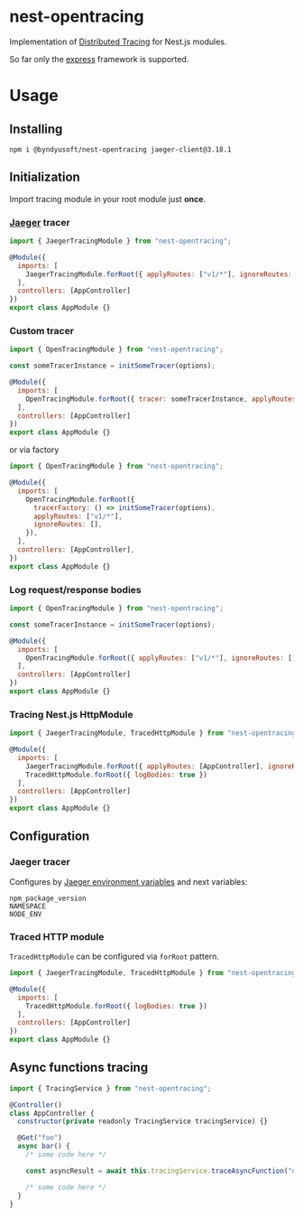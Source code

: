 # nest-opentracing

Implementation of [Distributed Tracing](https://opentracing.io) for Nest.js modules.

So far only the [express](https://github.com/expressjs/express) framework is supported.

# Usage

## Installing

```
npm i @byndyusoft/nest-opentracing jaeger-client@3.18.1
```

## Initialization

Import tracing module in your root module just **once**. 

### [Jaeger](https://github.com/jaegertracing/jaeger-client-node) tracer

```javascript
import { JaegerTracingModule } from "nest-opentracing";

@Module({
  imports: [
    JaegerTracingModule.forRoot({ applyRoutes: ["v1/*"], ignoreRoutes: [] })
  ],
  controllers: [AppController]
})
export class AppModule {}
```

### Custom tracer

```javascript
import { OpenTracingModule } from "nest-opentracing";

const someTracerInstance = initSomeTracer(options);

@Module({
  imports: [
    OpenTracingModule.forRoot({ tracer: someTracerInstance, applyRoutes: ["v1/*"], ignoreRoutes: [] })
  ],
  controllers: [AppController]
})
export class AppModule {}
```

or via factory

```javascript
import { OpenTracingModule } from "nest-opentracing";

@Module({
  imports: [
    OpenTracingModule.forRoot({
      tracerFactory: () => initSomeTracer(options),
      applyRoutes: ["v1/*"],
      ignoreRoutes: [],
    }),
  ],
  controllers: [AppController],
})
export class AppModule {}
```

### Log request/response bodies

```javascript
import { OpenTracingModule } from "nest-opentracing";

const someTracerInstance = initSomeTracer(options);

@Module({
  imports: [
    OpenTracingModule.forRoot({ applyRoutes: ["v1/*"], ignoreRoutes: [], logBodies: true })
  ],
  controllers: [AppController]
})
export class AppModule {}
```

### Tracing Nest.js HttpModule

```javascript
import { JaegerTracingModule, TracedHttpModule } from "nest-opentracing";

@Module({
  imports: [
    JaegerTracingModule.forRoot({ applyRoutes: [AppController], ignoreRoutes: [], logBodies: true }),
    TracedHttpModule.forRoot({ logBodies: true })
  ],
  controllers: [AppController]
})
export class AppModule {}
```

## Configuration

### Jaeger tracer

Configures by [Jaeger environment variables](https://github.com/jaegertracing/jaeger-client-node#environment-variables) and next variables:

```
npm_package_version
NAMESPACE
NODE_ENV
```

### Traced HTTP module

`TracedHttpModule` can be configured via `forRoot` pattern.

```javascript
import { JaegerTracingModule, TracedHttpModule } from "nest-opentracing";

@Module({
  imports: [
    TracedHttpModule.forRoot({ logBodies: true })
  ],
  controllers: [AppController]
})
export class AppModule {}
```


## Async functions tracing

```javascript
import { TracingService } from "nest-opentracing";

@Controller()
class AppController {
  constructor(private readonly TracingService tracingService) {}

  @Get("foo")
  async bar() {
    /* some code here */

    const asyncResult = await this.tracingService.traceAsyncFunction("description", async () => await someAsyncAction("foo", "bar"));

    /* some code here */
  }
}
```